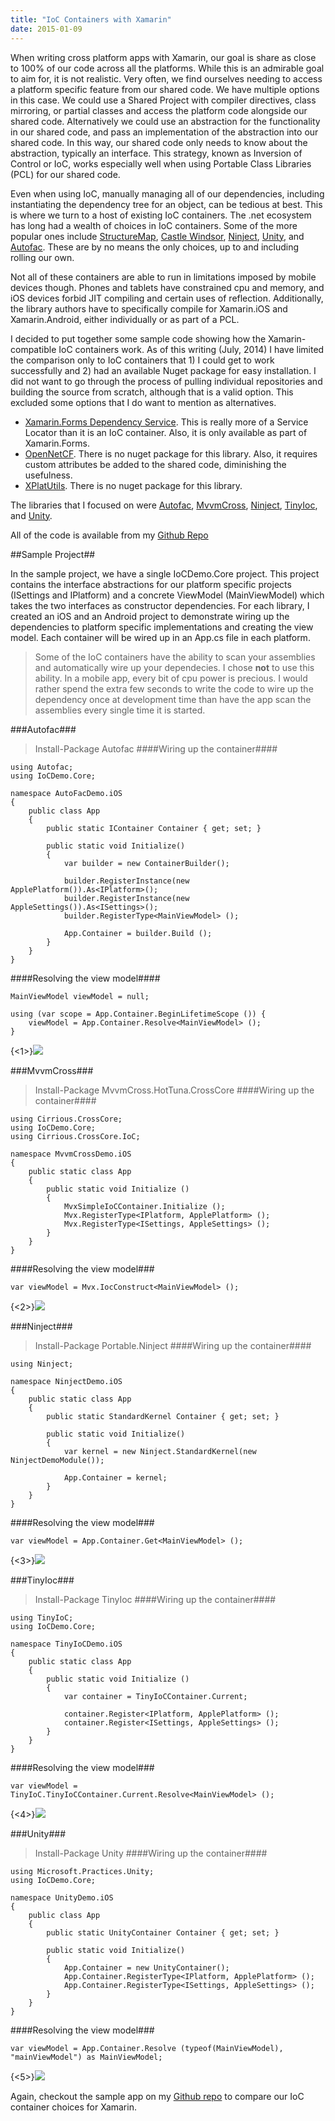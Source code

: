 ```yaml
---
title: "IoC Containers with Xamarin"
date: 2015-01-09
---
```

When writing cross platform apps with Xamarin, our goal is share as close to 100% of our code across all the platforms. While this is an admirable goal to aim for, it is not realistic. Very often, we find ourselves needing to access a platform specific feature from our shared code.  We have multiple options in this case. We could use a Shared Project with compiler directives, class mirroring, or partial classes and access the platform code alongside our shared code. Alternatively we could use an abstraction for the functionality in our shared code, and pass an implementation of the abstraction into our shared code. In this way, our shared code only needs to know about the abstraction, typically an interface. This strategy, known as Inversion of Control or IoC, works especially well when using Portable Class Libraries (PCL) for our shared code. 

Even when using IoC, manually managing all of our dependencies, including instantiating the dependency tree for an object, can be tedious at best. This is where we turn to a host of existing IoC containers. The .net ecosystem has long had a wealth of choices in IoC containers. Some of the more popular ones include [StructureMap](https://github.com/structuremap/structuremap), [Castle Windsor](http://docs.castleproject.org/Default.aspx?Page=MainPage&NS=Windsor&AspxAutoDetectCookieSupport=1), [Ninject](http://www.ninject.org/), [Unity](https://unity.codeplex.com/), and [Autofac](http://autofac.org/). These are by no means the only choices, up to and including rolling our own. 

Not all of these containers are able to run in limitations imposed by mobile devices though. Phones and tablets have constrained cpu and memory, and iOS devices forbid JIT compiling and certain uses of reflection. Additionally, the library authors have to specifically compile for Xamarin.iOS and Xamarin.Android, either individually or as part of a PCL.

I decided to put together some sample code showing how the Xamarin-compatible IoC containers work. As of this writing (July, 2014) I have limited the comparison only to IoC containers that 1) I could get to work successfully and 2) had an available Nuget package for easy installation. I did not want to go through the process of pulling individual repositories and building the source from scratch, although that is a valid option. This excluded some options that I do want to mention as alternatives.

- [Xamarin.Forms Dependency Service](http://developer.xamarin.com/guides/cross-platform/xamarin-forms/dependency-service/). This is really more of a Service Locator than it is an IoC container. Also, it is only available as part of Xamarin.Forms.
- [OpenNetCF](http://ioc.codeplex.com/). There is no nuget package for this library. Also, it requires custom attributes be added to the shared code, diminishing the usefulness.
- [XPlatUtils](https://github.com/jonathanpeppers/XPlatUtils). There is no nuget package for this library.

The libraries that I focused on were [Autofac](http://www.nuget.org/packages/Autofac/), [MvvmCross](http://www.nuget.org/packages/MvvmCross.HotTuna.CrossCore), [Ninject](http://www.nuget.org/packages/Portable.Ninject), [TinyIoc](http://www.nuget.org/packages/TinyIoC/), and [Unity](http://www.nuget.org/packages/Unity).

All of the code is available from my [Github Repo](https://github.com/RobGibbens/Xamarin.IoC)

##Sample Project##

In the sample project, we have a single IoCDemo.Core project. This project contains the interface abstractions for our platform specific projects (ISettings and IPlatform) and a concrete ViewModel (MainViewModel) which takes the two interfaces as constructor dependencies. For each library, I created an iOS and an Android project to demonstrate wiring up the dependencies to platform specific implementations and creating the view model. Each container will be wired up in an App.cs file in each platform.

> Some of the IoC containers have the ability to scan your assemblies and automatically wire up your dependecies. I chose **not** to use this ability. In a mobile app, every bit of cpu power is precious. I would rather spend the extra few seconds to write the code to wire up the dependency once at development time than have the app scan the assemblies every single time it is started.

###Autofac###
> Install-Package Autofac
####Wiring up the container####

```language-csharp
using Autofac;
using IoCDemo.Core;

namespace AutoFacDemo.iOS
{
	public class App
	{
		public static IContainer Container { get; set; }

		public static void Initialize()
		{
			var builder = new ContainerBuilder();

			builder.RegisterInstance(new ApplePlatform()).As<IPlatform>();
			builder.RegisterInstance(new AppleSettings()).As<ISettings>();
			builder.RegisterType<MainViewModel> ();

			App.Container = builder.Build ();
		}
	}
}
```

####Resolving the view model####

```language-csharp
MainViewModel viewModel = null;

using (var scope = App.Container.BeginLifetimeScope ()) {
	viewModel = App.Container.Resolve<MainViewModel> ();
}
```
{<1>}![](/content/images/2014/Jul/Autofac.png)

###MvvmCross###
> Install-Package MvvmCross.HotTuna.CrossCore
####Wiring up the container####

```language-csharp
using Cirrious.CrossCore;
using IoCDemo.Core;
using Cirrious.CrossCore.IoC;

namespace MvvmCrossDemo.iOS
{
	public static class App
	{
		public static void Initialize ()
		{
			MvxSimpleIoCContainer.Initialize ();
			Mvx.RegisterType<IPlatform, ApplePlatform> ();
			Mvx.RegisterType<ISettings, AppleSettings> ();
		}
	}
}
```

####Resolving the view model###

```language-csharp
var viewModel = Mvx.IocConstruct<MainViewModel> ();
```
{<2>}![](/content/images/2014/Jul/MvvmCross.png)

###Ninject###
> Install-Package Portable.Ninject
####Wiring up the container####
```language-csharp
using Ninject;

namespace NinjectDemo.iOS
{
	public static class App
	{
		public static StandardKernel Container { get; set; }

		public static void Initialize()
		{
			var kernel = new Ninject.StandardKernel(new NinjectDemoModule());			
			
			App.Container = kernel;
		}
	}
}
```

####Resolving the view model###

```language-csharp
var viewModel = App.Container.Get<MainViewModel> ();
```
{<3>}![](/content/images/2014/Aug/Ninject.png)

###TinyIoc###
> Install-Package TinyIoc
####Wiring up the container####

```language-csharp
using TinyIoC;
using IoCDemo.Core;

namespace TinyIoCDemo.iOS
{
	public static class App
	{
		public static void Initialize ()
		{
			var container = TinyIoCContainer.Current;

			container.Register<IPlatform, ApplePlatform> ();
			container.Register<ISettings, AppleSettings> ();
		}
	}
}
```

####Resolving the view model###

```language-csharp
var viewModel = TinyIoC.TinyIoCContainer.Current.Resolve<MainViewModel> ();
```
{<4>}![](/content/images/2014/Jul/TinyIoC.png)

###Unity###
> Install-Package Unity
####Wiring up the container####

```language-csharp
using Microsoft.Practices.Unity;
using IoCDemo.Core;

namespace UnityDemo.iOS
{
	public class App
	{
		public static UnityContainer Container { get; set; }

		public static void Initialize()
		{
			App.Container = new UnityContainer();
			App.Container.RegisterType<IPlatform, ApplePlatform> ();
			App.Container.RegisterType<ISettings, AppleSettings> ();
		}
	}
}
```

####Resolving the view model###

```language-csharp
var viewModel = App.Container.Resolve (typeof(MainViewModel), "mainViewModel") as MainViewModel;
```
{<5>}![](/content/images/2014/Jul/Unity.png)

Again, checkout the sample app on my [Github repo](https://github.com/RobGibbens/Xamarin.IoC) to compare our IoC container choices for Xamarin.
